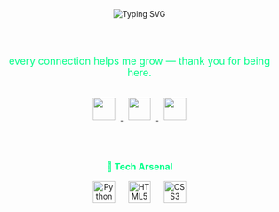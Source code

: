 <div align="center">

  <!-- Typing Text -->
  <img src="https://readme-typing-svg.demolab.com?font=Fira+Code&size=22&pause=1000&color=00FF88&center=true&vCenter=true&width=500&lines=Hi+%F0%9F%91%8B+I'm+Akhyul+Rizal;I'm+a+Machine+Learning+Engineer;I'm+a+Software+Engineer;I'm+a+Data+Scientist" alt="Typing SVG" />

  <br><br>

  <p style="color:#00ff88; font-size: 18px;">every connection helps me grow — thank you for being here.</p>

  <br>

  <!-- Social Media Icons -->
  <a href="https://linkedin.com/in/akhyulrizal" target="_blank">
    <img src="https://img.icons8.com/fluency/48/0A66C2/linkedin.png" width="40" style="margin: 0 10px;" />
  </a>
  <a href="https://instagram.com/akhyulrizal" target="_blank">
    <img src="https://img.icons8.com/fluency/48/E4405F/instagram-new.png" width="40" style="margin: 0 10px;" />
  </a>
  <a href="mailto:akhyulinfo@gmail.com" target="_blank">
    <img src="https://img.icons8.com/fluency/48/D14836/gmail-new.png" width="40" style="margin: 0 10px;" />
  </a>

  <br><br>

  <!-- Skills Logos -->
  <h3 style="color:#00ff88;">🚀 Tech Arsenal</h3>

  <!-- Python -->
  <img src="https://img.icons8.com/color/48/000000/python.png" width="40" title="Python" style="margin: 0 10px;" />

  <!-- HTML -->
  <img src="https://img.icons8.com/color/48/000000/html-5--v1.png" width="40" title="HTML5" style="margin: 0 10px;" />

  <!-- CSS -->
  <img src="https://img.icons8.com/color/48/000000/css3.png" width="40" title="CSS3" style="margin: 0 10px;" />

</div>